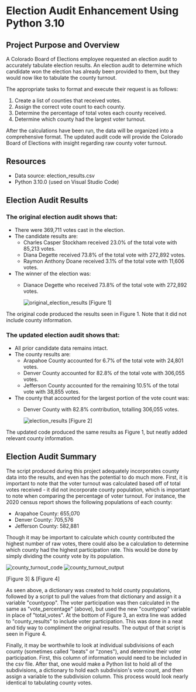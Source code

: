 # Election Audit Enhancement Using Python 3.10

## Project Purpose and Overview
A Colorado Board of Elections employee requested an election audit to accurately tabulate election results. An election audit to determine which candidate won the election has already been provided to them, but they would now like to tabulate the county turnout.

The appropriate tasks to format and execute their request is as follows:
  
  1. Create a list of counties that received votes.
  2. Assign the correct vote count to each county.
  3. Determine the percentage of total votes each county received.
  4. Determine which county had the largest voter turnout.

After the calculations have been run, the data will be organized into a comprehensive format. The updated audit code will provide the Colorado Board of Elections with insight regarding raw county voter turnout.

## Resources
 - Data source: election_results.csv
 - Python 3.10.0 (used on Visual Studio Code)

## Election Audit Results
### The original election audit shows that:
  - There were 369,711 votes cast in the election.
  - The candidate results are:
    - Charles Casper Stockham received 23.0% of the total vote with 85,213 votes.
    - Diana Degette received 73.8% of the total vote with 272,892 votes.
    - Raymon Anthony Doane received 3.1% of the total vote with 11,606 votes.
  - The winner of the election was:
    - Dianace Degette who received 73.8% of the total vote with 272,892 votes.

      ![original_election_results](https://user-images.githubusercontent.com/92493572/141514869-972b4b35-3f5d-4629-88ae-64919ead7b7d.png)
[Figure 1]

The original code produced the results seen in Figure 1. Note that it did not include county information.

### The updated election audit shows that:
  - All prior candidate data remains intact.
  - The county results are:
    - Arapahoe County accounted for 6.7% of the total vote with 24,801 votes.
    - Denver County accounted for 82.8% of the total vote with 306,055 votes.
    - Jefferson County accounted for the remaining 10.5% of the total vote with 38,855 votes.
  - The county that accounted for the largest portion of the vote count was:
    - Denver County with 82.8% contribution, totalling 306,055 votes.

      ![election_results](https://user-images.githubusercontent.com/92493572/141516533-8cb038af-2deb-46bc-83b8-383f1b0d5e30.png)
[Figure 2]

The updated code produced the same results as Figure 1, but neatly added relevant county information.

## Election Audit Summary
The script produced during this project adequately incorporates county data into the results, and even has the potential to do much more. First, it is important to note that the voter turnout was calculated based off of total votes received - it did not incorporate county population, which is important to note when comparing the percentage of voter turnout. For instance, the 2020 census report shows the following populations of each county:
  - Arapahoe County: 655,070
  - Denver County: 705,576
  - Jefferson County: 582,881

Though it may be important to calculate which county contributed the highest number of raw votes, there could also be a calculation to determine which county had the highest participation rate. This would be done by simply dividing the county vote by its population.

![county_turnout_code](https://user-images.githubusercontent.com/92493572/141523837-315dea8e-335e-4d33-8a82-75ce9d82c26d.png)
![county_turnout_output](https://user-images.githubusercontent.com/92493572/141523839-8095f3b6-1f61-41ba-b93e-88852964f05b.png)

[Figure 3] & [Figure 4] 

As seen above, a dictionary was created to hold county populations, followed by a script to pull the values from that dictionary and assign it a variable "countypop". The voter participation was then calculated in the same as "vote_percentage" (above), but used the new "countypop" variable in place of "total_votes". At the bottom of Figure 3, an extra line was added to "county_results" to include voter participation. This was done in a neat and tidy way to compliment the original results. The output of that script is seen in Figure 4.

Finally, it may be worthwhile to look at individual subdivisions of each county (sometimes called "beats" or "zones"), and determine their voter participation. First, this column of information would need to be included in the csv file. After that, one would make a Python list to hold all of the subdivisions, a dictionary to hold each subdivision's vote count, and then assign a variable to the subdivision column. This process would look nearly identical to tabulating county votes.

